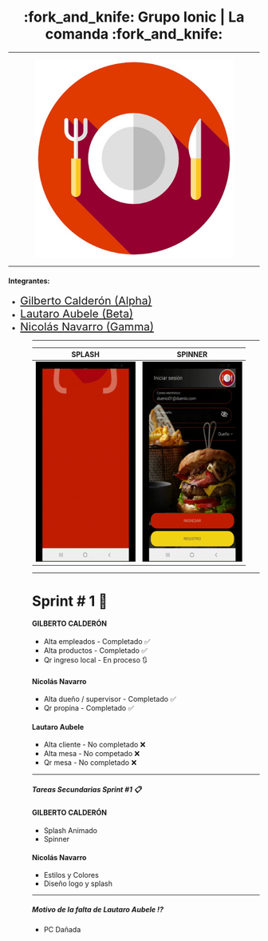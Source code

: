 <h1 style="text-align:center"> :fork_and_knife: Grupo Ionic | La comanda :fork_and_knife: </h1>
<hr>
<div style="text-align: center"> 
	<img src="./docs/img/imgicon.jpg" style="margin:0 auto" width="400">
</div>

<hr>
<h4>Integrantes: </h4>
<ul>
  <li><a href="https://github.com/gilbertocp" style="font-size:22px">Gilberto Calderón (Alpha)</a></li>
  <li><a href="https://github.com/aubelelautaro" style="font-size:22px">Lautaro Aubele (Beta)</a></li>
  <li><a href="https://github.com/nicohnavarro"  style="font-size:22px">Nicolás Navarro (Gamma)</a></li>
<ul>

<hr>

<table style="width:100%">
  <thead>
    <th>SPLASH</th>
    <th>SPINNER</th>
  </thead>
  <tbody>
    <tr>
    <td style="text-align:center">
      <img src="./docs/gif/splash.gif" width="200" height="400" style="margin:0 auto">
    </td>
    <td style="text-align:center">
      <img src="./docs/gif/spinner.gif" width="200" height="400" style="margin:0 auto">
    </td>
    </tr>
  </tbody>
</table>

<hr>

# Sprint # 1 :pushpin:

#### GILBERTO CALDERÓN

- Alta empleados - Completado :white_check_mark:
- Alta productos - Completado :white_check_mark:
- Qr ingreso local - En proceso :arrows_clockwise:

#### Nicolás Navarro

- Alta dueño / supervisor - Completado :white_check_mark:
- Qr propina - Completado :white_check_mark:

#### Lautaro Aubele

- Alta cliente - No completado :x:
- Alta mesa - No competado :x:
- Qr mesa - No completado :x:

<hr>

#####  Tareas Secundarias Sprint #1 :clipboard:

#### GILBERTO CALDERÓN

- Splash Animado
- Spinner

#### Nicolás Navarro

- Estilos y Colores
- Diseño logo y splash

<hr>

##### Motivo de la falta de Lautaro Aubele :interrobang:
* PC Dañada
